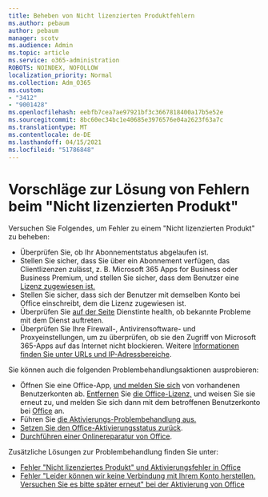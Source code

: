```yaml
---
title: Beheben von Nicht lizenzierten Produktfehlern
ms.author: pebaum
author: pebaum
manager: scotv
ms.audience: Admin
ms.topic: article
ms.service: o365-administration
ROBOTS: NOINDEX, NOFOLLOW
localization_priority: Normal
ms.collection: Adm_O365
ms.custom:
- "3412"
- "9001428"
ms.openlocfilehash: eebfb7cea7ae97921bf3c3667818400a17b5e52e
ms.sourcegitcommit: 8bc60ec34bc1e40685e3976576e04a2623f63a7c
ms.translationtype: MT
ms.contentlocale: de-DE
ms.lasthandoff: 04/15/2021
ms.locfileid: "51786848"
---
```

# <a name="suggestions-for-solving-unlicensed-product-errors"></a>Vorschläge zur Lösung von Fehlern beim "Nicht lizenzierten Produkt"

Versuchen Sie Folgendes, um Fehler zu einem "Nicht lizenzierten Produkt" zu beheben:

- Überprüfen Sie, ob Ihr Abonnementstatus abgelaufen ist.
- Stellen Sie sicher, dass Sie über ein Abonnement verfügen, das Clientlizenzen zulässt, z. B. Microsoft 365 Apps for Business oder Business Premium, und stellen Sie sicher, dass dem Benutzer eine [Lizenz zugewiesen ist.](https://docs.microsoft.com/microsoft-365/admin/add-users/add-users) 
- Stellen Sie sicher, dass sich der Benutzer mit demselben Konto bei Office einschreibt, dem die Lizenz zugewiesen ist.
- Überprüfen Sie [auf der Seite](https://docs.microsoft.com/office365/enterprise/view-service-health) Dienstinte health, ob bekannte Probleme mit dem Dienst auftreten.
- Überprüfen Sie Ihre Firewall-, Antivirensoftware- und Proxyeinstellungen, um zu überprüfen, ob sie den Zugriff von Microsoft 365-Apps auf das Internet nicht blockieren. Weitere [Informationen finden Sie unter URLs und IP-Adressbereiche](https://docs.microsoft.com/office365/enterprise/urls-and-ip-address-ranges).

Sie können auch die folgenden Problembehandlungsaktionen ausprobieren: 

- Öffnen Sie eine Office-App, [und melden Sie sich](https://support.office.com/article/5a20dc11-47e9-4b6f-945d-478cb6d92071) von vorhandenen Benutzerkonten ab. [Entfernen](https://docs.microsoft.com/microsoft-365/admin/manage/remove-licenses-from-users) Sie [die Office-Lizenz,](https://docs.microsoft.com/microsoft-365/admin/manage/assign-licenses-to-users) und weisen Sie sie erneut zu, und melden Sie sich dann mit dem betroffenen Benutzerkonto bei [Office](https://support.office.com/article/628ea040-f265-49de-b986-be09c3ebf8a9) an.
- Führen Sie [die Aktivierungs-Problembehandlung aus.](https://aka.ms/SARA-OfficeActivation-Alchemy)
- [Setzen Sie den Office-Aktivierungsstatus zurück](https://docs.microsoft.com/office365/troubleshoot/activation/reset-office-365-proplus-activation-state). 
- [Durchführen einer Onlinereparatur von Office](https://support.office.com/Article/7821d4b6-7c1d-4205-aa0e-a6b40c5bb88b).

Zusätzliche Lösungen zur Problembehandlung finden Sie unter: 

- [Fehler "Nicht lizenziertes Produkt" und Aktivierungsfehler in Office](https://support.office.com/Article/0d23d3c0-c19c-4b2f-9845-5344fedc4380)
- [Fehler "Leider können wir keine Verbindung mit Ihrem Konto herstellen. Versuchen Sie es bitte später erneut" bei der Aktivierung von Office](https://docs.microsoft.com/office/troubleshoot/activation-installation/issue-when-activate-office-from-office-365)